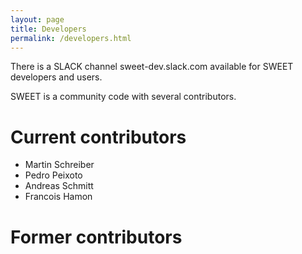 ```yaml
---
layout: page
title: Developers
permalink: /developers.html
---
```



There is a SLACK channel sweet-dev.slack.com available for SWEET developers and users.

SWEET is a community code with several contributors.

<h1>Current contributors</h1>

 * Martin Schreiber
 * Pedro Peixoto
 * Andreas Schmitt
 * Francois Hamon


<h1>Former contributors</h1>

